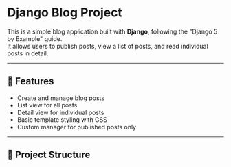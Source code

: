 # Django Blog Project

This is a simple blog application built with **Django**, following the "Django 5 by Example" guide.  
It allows users to publish posts, view a list of posts, and read individual posts in detail.

---

## 🚀 Features
- Create and manage blog posts
- List view for all posts
- Detail view for individual posts
- Basic template styling with CSS
- Custom manager for published posts only

---

## 📂 Project Structure

